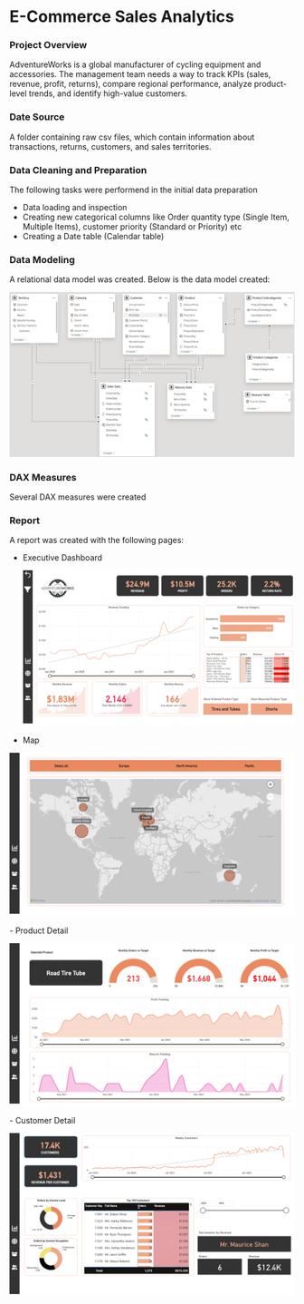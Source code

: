 # E-Commerce Sales Analytics

### Project Overview
AdventureWorks is a global manufacturer of cycling equipment and accessories.
The management team needs a way to track KPIs (sales, revenue, profit, returns), compare regional performance, analyze product-level trends, and identify high-value customers.

### Date Source
A folder containing raw csv files, which contain information about transactions, returns, customers, and sales territories.

### Data Cleaning and Preparation

The following tasks were performend in the initial data preparation
- Data loading and inspection
- Creating new categorical columns like Order quantity type (Single Item, Multiple Items), customer priority (Standard or Priority) etc
- Creating a Date table (Calendar table)

### Data Modeling
A relational data model was created. Below is the data model created:

<p>
  <img src="https://github.com/angwi/data-analytics-power-bi/blob/main/data-model.png" />
</p>

### DAX Measures
Several DAX measures were created

### Report
A report was created with the following pages:
- Executive Dashboard
  <p>
    <img src ="https://github.com/angwi/data-analytics-power-bi/blob/main/exec-dashboard.png" alt="Executive Dashboard"/>
  </p>
- Map
<p>
  <img src="https://github.com/angwi/data-analytics-power-bi/blob/main/map.png" alt="Map"/>
</p>
- Product Detail
<p>
  <img src="https://github.com/angwi/data-analytics-power-bi/blob/main/product-detail.png" alt="Product Detail"/>
</p>
- Customer Detail
<p>
  <img src="https://github.com/angwi/data-analytics-power-bi/blob/main/customer-detail.png" alt="Customer Detail"/>
</p>
  

